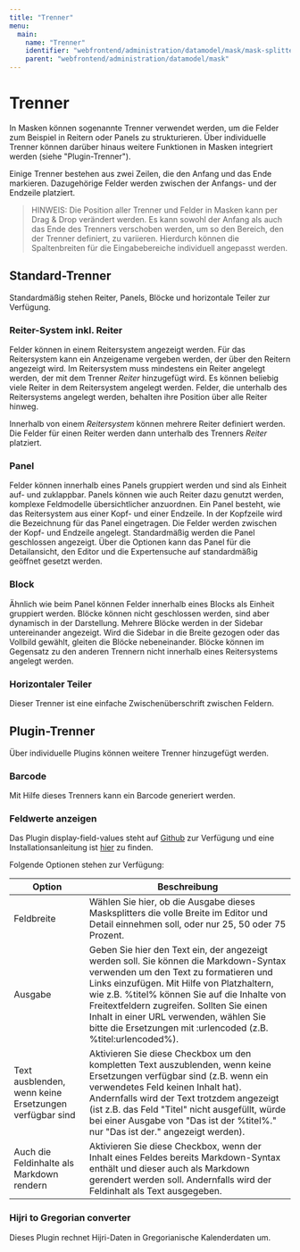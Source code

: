 ```yaml
---
title: "Trenner"
menu:
  main:
    name: "Trenner"
    identifier: "webfrontend/administration/datamodel/mask/mask-splitter"
    parent: "webfrontend/administration/datamodel/mask"
---
```

# Trenner

In Masken können sogenannte Trenner verwendet werden, um die Felder zum Beispiel in Reitern oder Panels zu strukturieren. Über individuelle Trenner können darüber hinaus weitere Funktionen in Masken integriert werden (siehe "Plugin-Trenner").

Einige Trenner bestehen aus zwei Zeilen, die den Anfang und das Ende markieren. Dazugehörige Felder werden zwischen der Anfangs- und der Endzeile platziert.

> HINWEIS: Die Position aller Trenner und Felder in Masken kann per Drag & Drop verändert werden. Es kann sowohl der Anfang als auch das Ende des Trenners verschoben werden, um so den Bereich, den der Trenner definiert, zu variieren. Hierdurch können die Spaltenbreiten für die Eingabebereiche individuell angepasst werden.



## Standard-Trenner

Standardmäßig stehen Reiter, Panels, Blöcke und horizontale Teiler zur Verfügung.



### Reiter-System inkl. Reiter

Felder können in einem Reitersystem angezeigt werden. Für das Reitersystem kann ein Anzeigename vergeben werden, der über den Reitern angezeigt wird. Im Reitersystem muss mindestens ein Reiter angelegt werden, der mit dem Trenner *Reiter* hinzugefügt wird. Es können beliebig viele Reiter in dem Reitersystem angelegt werden. Felder, die unterhalb des Reitersystems angelegt werden, behalten ihre Position über alle Reiter hinweg.

Innerhalb von einem *Reitersystem* können mehrere Reiter definiert werden. Die Felder für einen Reiter werden dann unterhalb des Trenners *Reiter* platziert.



### Panel

Felder können innerhalb eines Panels gruppiert werden und sind als Einheit auf- und zuklappbar. Panels können wie auch Reiter dazu genutzt werden, komplexe Feldmodelle übersichtlicher anzuordnen. Ein Panel besteht, wie das Reitersystem aus einer Kopf- und einer Endzeile. In der Kopfzeile wird die Bezeichnung für das Panel eingetragen. Die Felder werden zwischen der Kopf- und Endzeile angelegt. Standardmäßig werden die Panel geschlossen angezeigt. Über die Optionen kann das Panel für die Detailansicht, den Editor und die Expertensuche auf standardmäßig geöffnet gesetzt werden.



### Block

Ähnlich wie beim Panel können Felder innerhalb eines Blocks als Einheit gruppiert werden. Blöcke können nicht geschlossen werden, sind aber dynamisch in der Darstellung. Mehrere Blöcke werden in der Sidebar untereinander angezeigt. Wird die Sidebar in die Breite gezogen oder das Vollbild gewählt, gleiten die Blöcke nebeneinander. Blöcke können im Gegensatz zu den anderen Trennern nicht innerhalb eines Reitersystems angelegt werden.



### Horizontaler Teiler

Dieser Trenner ist eine einfache Zwischenüberschrift zwischen Feldern.



## Plugin-Trenner

Über individuelle Plugins können weitere Trenner hinzugefügt werden. 



### Barcode

Mit Hilfe dieses Trenners kann ein Barcode generiert werden.



### Feldwerte anzeigen

Das Plugin display-field-values steht auf [Github](https://github.com/programmfabrik/easydb-display-field-values) zur Verfügung und eine Installationsanleitung ist [hier](../../../../../../en/sysadmin/configuration/easydb-server.yml/plugins/display-field-values/) zu finden. 

Folgende Optionen stehen zur Verfügung:

| Option                                                 | Beschreibung                                                 |
| ------------------------------------------------------ | ------------------------------------------------------------ |
| Feldbreite                                             | Wählen Sie hier, ob die Ausgabe dieses Masksplitters die volle Breite im Editor und Detail einnehmen soll, oder nur 25, 50 oder 75 Prozent. |
| Ausgabe                                                | Geben Sie hier den Text ein, der angezeigt werden soll. Sie können die Markdown-Syntax verwenden um den Text zu formatieren und Links einzufügen. Mit Hilfe von Platzhaltern, wie z.B. %titel% können Sie auf die Inhalte von Freitextfeldern zugreifen. Sollten Sie einen Inhalt in einer URL verwenden, wählen Sie bitte die Ersetzungen mit :urlencoded (z.B. %titel:urlencoded%). |
| Text ausblenden, wenn keine Ersetzungen verfügbar sind | Aktivieren Sie diese Checkbox um den kompletten Text auszublenden, wenn keine Ersetzungen verfügbar sind (z.B. wenn ein verwendetes Feld keinen Inhalt hat). Andernfalls wird der Text trotzdem angezeigt (ist z.B. das Feld "Titel" nicht ausgefüllt, würde bei einer Ausgabe von "Das ist der %titel%." nur "Das ist der." angezeigt werden). |
| Auch die Feldinhalte als Markdown rendern              | Aktivieren Sie diese Checkbox, wenn der Inhalt eines Feldes bereits Markdown-Syntax enthält und dieser auch als Markdown gerendert werden soll. Andernfalls wird der Feldinhalt als Text ausgegeben. |



### Hijri to Gregorian converter

Dieses Plugin rechnet Hijri-Daten in Gregorianische Kalenderdaten um.

